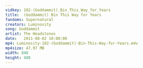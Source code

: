 ```yaml
---
vidkey: 102-(Goddammit)_Bin_This_Way_for_Years
title:  (Goddammit) Bin This Way for Years
fandoms: Supernatural
creators: Luminosity
song: Goddammit
artist: The Headstones
date:   2011-08-02 10:00:00
mp4: Luminosity-102-(Goddammit)-Bin-This-Way-for-Years.m4v
mp4size: 47.97 MB
width: 848
height: 480
---
```



  